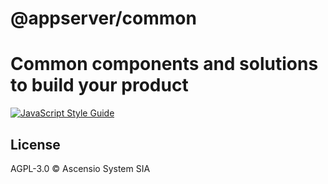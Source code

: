 # @appserver/common

# Common components and solutions to build your product

>

[![JavaScript Style Guide](https://img.shields.io/badge/code_style-standard-brightgreen.svg)](https://standardjs.com)

## License

AGPL-3.0 © Ascensio System SIA
